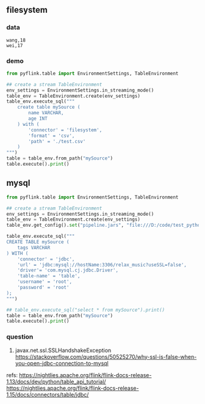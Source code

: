 
## filesystem
### data
```csv
wang,18
wei,17
```

### demo
```python
from pyflink.table import EnvironmentSettings, TableEnvironment

## create a stream TableEnvironment
env_settings = EnvironmentSettings.in_streaming_mode()
table_env = TableEnvironment.create(env_settings)
table_env.execute_sql("""
    create table mySource (
        name VARCHAR,
        age INT
    ) with (
        'connector' = 'filesystem',
        'format' = 'csv',
        'path' = './test.csv'
    )
""")
table = table_env.from_path("mySource")
table.execute().print()
```


## mysql
```python
from pyflink.table import EnvironmentSettings, TableEnvironment

## create a stream TableEnvironment
env_settings = EnvironmentSettings.in_streaming_mode()
table_env = TableEnvironment.create(env_settings)
table_env.get_config().set("pipeline.jars", "file:///D:/code/test_python/jar/flink-connector-jdbc-1.15.1.jar;file:///D:/code/test_python/jar/mysql-connector-java-8.0.23.jar")  # 添加依赖包 flink-connector 和 mysql-connector

table_env.execute_sql("""
CREATE TABLE mySource (
    tags VARCHAR
) WITH (
    'connector' = 'jdbc',
    'url' = 'jdbc:mysql://hostName:3306/relax_music?useSSL=false',
    'driver'= 'com.mysql.cj.jdbc.Driver',
    'table-name' = 'table',
    'username' = 'root',
    'password' = 'root'
);
""")

## table_env.execute_sql("select * from mySource").print()
table = table_env.from_path("mySource")
table.execute().print()
```

### question

1. javax.net.ssl.SSLHandshakeException
https://stackoverflow.com/questions/50525270/why-ssl-is-false-when-you-open-jdbc-connection-to-mysql

refs:
https://nightlies.apache.org/flink/flink-docs-release-1.13/docs/dev/python/table_api_tutorial/
https://nightlies.apache.org/flink/flink-docs-release-1.15/docs/connectors/table/jdbc/